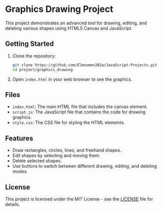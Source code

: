 # Graphics Drawing Project

This project demonstrates an advanced tool for drawing, editing, and deleting various shapes using HTML5 Canvas and JavaScript.

## Getting Started

1. Clone the repository:
    ```bash
    git clone https://github.com/Elmoumen202a/JavaScript-Projects.git
    cd project/graphics_drawing
    ```
2. Open `index.html` in your web browser to see the graphics.

## Files

- `index.html`: The main HTML file that includes the canvas element.
- `script.js`: The JavaScript file that contains the code for drawing graphics.
- `style.css`: The CSS file for styling the HTML elements.

## Features

- Draw rectangles, circles, lines, and freehand shapes.
- Edit shapes by selecting and moving them.
- Delete selected shapes.
- Use buttons to switch between different drawing, editing, and deleting modes.
## License

This project is licensed under the MIT License - see the [LICENSE](LICENSE) file for details.
